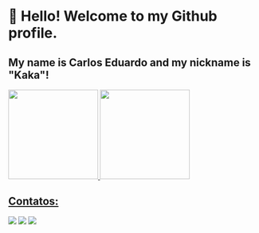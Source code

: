 # 👋 Hello! Welcome to my Github profile.
## My name is Carlos Eduardo and my nickname is "Kaka"!

<div>
<a href="https://github.com/carlosedu757">
<img height="180em" src="https://github-readme-stats.vercel.app/api/top-langs/?username=carlosedu757&layout=compact&langs_count=7&theme=dracula"/>
<img height="180em" src="https://github-readme-stats.vercel.app/api?username=carlosedu757&show_icons=true&theme=dracula&include_all_commits=true&count_private=true"/>
</div>

## Contatos:

<div>
<a href="https://instagram.com/carlos_edupita" target="_blank"><img src="https://img.shields.io/badge/-Instagram-%23E4405F?style=for-the-badge&logo=instagram&logoColor=white" target="_blank"></a>
<a href = "mailto:cerpcaca2013@gmail.com"><img src="https://img.shields.io/badge/Gmail-D14836?style=for-the-badge&logo=gmail&logoColor=white" target="_blank"></a>
<a href="https://www.linkedin.com/in/carlos-eduardo-rodrigues-pita" target="_blank"><img src="https://img.shields.io/badge/-LinkedIn-%230077B5?style=for-the-badge&logo=linkedin&logoColor=white" target="_blank"></a>   
</div>
<!---
carlosedu757/carlosedu757 is a ✨ special ✨ repository because its `README.md` (this file) appears on your GitHub profile.
You can click the Preview link to take a look at your changes.
--->
